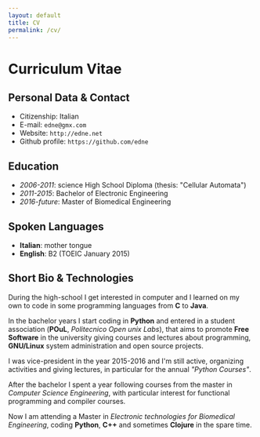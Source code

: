 ```yaml
---
layout: default
title: CV
permalink: /cv/
---
```


# Curriculum Vitae


## Personal Data & Contact

* Citizenship: Italian
* E-mail: `edne@gmx.com`
* Website: `http://edne.net`
* Github profile: `https://github.com/edne`


## Education
* _2006-2011_: science High School Diploma (thesis: "Cellular Automata")
* _2011-2015_: Bachelor of Electronic Engineering
* _2016-future_: Master of Biomedical Engineering


## Spoken Languages
* **Italian**: mother tongue
* **English**: B2 (TOEIC January 2015)


## Short Bio & Technologies
During the high-school I get interested in computer and I learned on my own to
code in some programming languages from **C** to **Java**.

In the bachelor years I start coding in **Python** and entered in a student
association (**POuL**, _Politecnico Open unix Labs_), that aims to promote **Free
Software** in the university giving courses and lectures about programming,
**GNU/Linux** system administration and open source projects.

I was vice-president in the year 2015-2016 and I'm still active, organizing
activities and giving lectures, in particular for the annual _"Python
Courses"_.

After the bachelor I spent a year following courses from the master in _Computer
Science Engineering_, with particular interest for functional programming and
compiler courses.

Now I am attending a Master in _Electronic technologies for Biomedical
Engineering_, coding **Python**, **C++** and sometimes **Clojure** in the spare
time.
